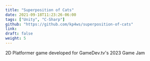 ```yaml
---
title: "Superposition of Cats"
date: 2021-09-18T11:23:26-06:00
tags: ["Unity", "C-Sharp"]
github: "https://github.com/kp4ws/superposition-of-cats"
link:
draft: false
weight: 5
---
```

2D Platformer game developed for GameDev.tv's 2023 Game Jam